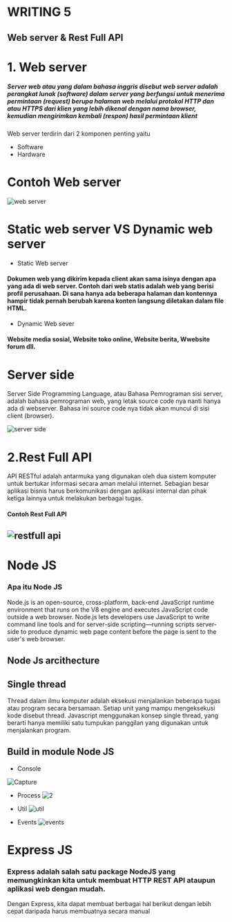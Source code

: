 # WRITING 5

## Web server & Rest Full API

# 1. Web server

##### Server web atau yang dalam bahasa inggris disebut web server adalah perangkat lunak (software) dalam server yang berfungsi untuk menerima permintaan (request) berupa halaman web melalui protokol HTTP dan atau HTTPS dari klien yang lebih dikenal dengan nama browser, kemudian mengirimkan kembali (respon) hasil permintaan klient

Web server terdirin dari 2 komponen penting yaitu
* Software
* Hardware

# Contoh Web server

![web server](https://user-images.githubusercontent.com/113120327/198099082-9785e187-d779-4c15-bc4a-0eb56d7ff48b.jpg)

# Static web server VS Dynamic web server

* Static Web server
#### Dokumen web yang dikirim kepada client akan sama isinya dengan apa yang ada di web server. Contoh dari web statis adalah web yang berisi profil perusahaan. Di sana hanya ada beberapa halaman dan kontennya hampir tidak pernah berubah karena konten langsung diletakan dalam file HTML.

* Dynamic Web sever
#### Website media sosial, Website toko online, Website berita, Wwebsite forum dll.

# Server side

Server Side Programming Language, atau Bahasa Pemrograman sisi server, adalah bahasa pemrograman web, yang letak source code nya nanti hanya ada di webserver. Bahasa ini source code nya tidak akan muncul di sisi client (browser).

![server side](https://user-images.githubusercontent.com/113120327/198101384-49bb74c9-1d09-4bf9-ba51-5ba8682cc61a.jpg)

# 2.Rest Full API

API RESTful adalah antarmuka yang digunakan oleh dua sistem komputer untuk bertukar informasi secara aman melalui internet. Sebagian besar aplikasi bisnis harus berkomunikasi dengan aplikasi internal dan pihak ketiga lainnya untuk melakukan berbagai tugas.

#### Contoh Rest Full API
## ![restfull api](https://user-images.githubusercontent.com/113120327/198102901-9f877c48-4c72-46b2-86bd-2a372009eb60.jpg)


# Node JS

### Apa itu Node JS

Node.js is an open-source, cross-platform, back-end JavaScript runtime environment that runs on the V8 engine and executes JavaScript code outside a web browser. Node.js lets developers use JavaScript to write command line tools and for server-side scripting—running scripts server-side to produce dynamic web page content before the page is sent to the user's web browser. 

## Node Js arcithecture

## Single thread
Thread dalam ilmu komputer adalah eksekusi menjalankan beberapa tugas atau program secara bersamaan. Setiap unit yang mampu mengeksekusi kode disebut thread.
Javascript menggunakan konsep single thread, yang berarti hanya memiliki satu tumpukan panggilan yang digunakan untuk menjalankan program.


## Build in module Node JS

  * Console
  
![Capture](https://user-images.githubusercontent.com/113120327/199062373-916c4d6a-2153-4e61-89d9-fa35511d1b26.JPG)

  * Process
 ![2](https://user-images.githubusercontent.com/113120327/199062468-6bcb5cf7-97ae-40f4-826c-627f15d42ffc.JPG)

  * Util
 ![util](https://user-images.githubusercontent.com/113120327/199062566-a4bdc344-55d4-4a50-9a85-0c2187212552.JPG)

  * Events
 ![events](https://user-images.githubusercontent.com/113120327/199062646-a8e2ad28-19f0-4e7c-9f8c-9b14703920fa.JPG)
 
 
 # Express JS
 
 ### Express adalah salah satu package NodeJS yang memungkinkan kita untuk membuat HTTP REST API ataupun aplikasi web dengan mudah.
 
 Dengan Express, kita dapat membuat berbagai hal berikut dengan lebih cepat daripada harus membuatnya secara manual
 





